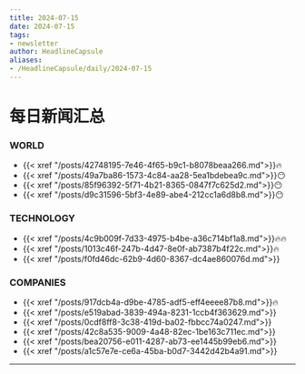 ```yaml
---
title: 2024-07-15
date: 2024-07-15
tags: 
- newsletter
author: HeadlineCapsule
aliases: 
- /HeadlineCapsule/daily/2024-07-15
---
```


# 每日新闻汇总

### WORLD

- {{< xref "/posts/42748195-7e46-4f65-b9c1-b8078beaa266.md">}}🔥
- {{< xref "/posts/49a7ba86-1573-4c84-aa28-5ea1bdebea9c.md">}}😶
- {{< xref "/posts/85f96392-5f71-4b21-8365-0847f7c625d2.md">}}😶
- {{< xref "/posts/d9c31596-5bf3-4e89-abe4-212cc1a6d8b8.md">}}😶

### TECHNOLOGY

- {{< xref "/posts/4c9b009f-7d33-4975-b4be-a36c714bf1a8.md">}}🔥🔥
- {{< xref "/posts/1013c46f-247b-4d47-8e0f-ab7387b4f22c.md">}}🔥
- {{< xref "/posts/f0fd46dc-62b9-4d60-8367-dc4ae860076d.md">}}

### COMPANIES

- {{< xref "/posts/917dcb4a-d9be-4785-adf5-eff4eeee87b8.md">}}🔥
- {{< xref "/posts/e519abad-3839-494a-8231-1ccb4f363629.md">}}
- {{< xref "/posts/0cdf8ff8-3c38-419d-ba02-fbbcc74a0247.md">}}
- {{< xref "/posts/42c8a535-9009-4a48-82ec-1be163c711ec.md">}}
- {{< xref "/posts/bea20756-e011-4287-ab73-ee1445b99eb6.md">}}
- {{< xref "/posts/a1c57e7e-ce6a-45ba-b0d7-3442d42b4a91.md">}}

---

